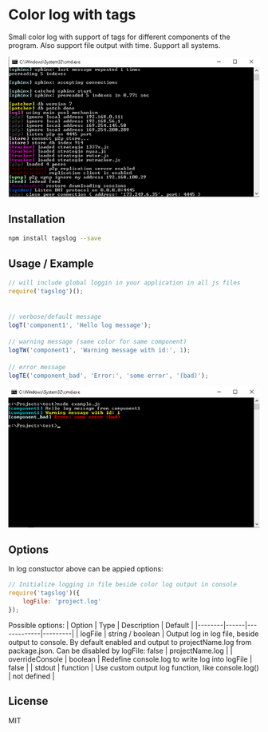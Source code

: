 # Color log with tags

Small color log with support of tags for different components of the program. Also support file output with time. Support all systems.

<p align="center"><a href="https://github.com/DEgiTx/tag-log"><img src="https://raw.githubusercontent.com/DEgITx/docs/master/tag-log/tag.png"></a></p>

## Installation

```bash
npm install tagslog --save
```

## Usage / Example

```javascript
// will include global loggin in your application in all js files
require('tagslog')();


// verbose/default message
logT('component1', 'Hello log message');

// warning message (same color for same component)
logTW('component1', 'Warning message with id:', 1);

// error message
logTE('component_bad', 'Error:', 'some error', '(bad)');

```

<a href="https://github.com/DEgiTx/tag-log"><img src="https://raw.githubusercontent.com/DEgITx/docs/master/tag-log/tag2.png"></a>

## Options

In log constuctor above can be appied options:

```javascript
// Initialize logging in file beside color log output in console
require('tagslog')({
    logFile: 'project.log'
});
```
Possible options:
| Option | Type | Description | Default |
|--------|------|-------------|---------|
| logFile | string / boolean | Output log in log file, beside output to console. By default enabled and output to projectName.log from package.json. Can be disabled by logFile: false | projectName.log |
| overrideConsole | boolean | Redefine console.log to write log into logFile | false |
| stdout | function | Use custom output log function, like console.log() | not defined |
## License
MIT